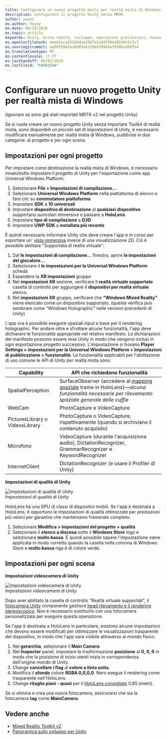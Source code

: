 ```yaml
---
title: Configurare un nuovo progetto Unity per realtà mista di Windows
description: configurare il progetto Unity senza MRTK
author: yoyoz
ms.author: Yoyoz
ms.date: 04/15/2018
ms.topic: article
keywords: Unity, mista realtà, sviluppo, operazioni preliminari, nuovo progetto
ms.openlocfilehash: 4ee81eca25109da428d7b3addf59e102ddc5c5cf
ms.sourcegitcommit: aa88f6b42aa8d83e43104b78964afb506a368fb4
ms.translationtype: MT
ms.contentlocale: it-IT
ms.lasthandoff: 05/02/2019
ms.locfileid: "64993544"
---
```

# <a name="configure-a-new-unity-project-for-windows-mixed-reality"></a>Configurare un nuovo progetto Unity per realtà mista di Windows 

(ignorare se sono già stati importati MRTK v2 nel progetto Unity)

Se si vuole creare un nuovo progetto Unity senza importare Toolkit di realtà mista, sono disponibili un piccolo set di impostazioni di Unity, è necessario modificare manualmente per realtà mista di Windows, suddivise in due categorie: al progetto e per ogni scena.

## <a name="per-project-settings"></a>Impostazioni per ogni progetto

Per impostare come destinazione la realtà mista di Windows, è necessario innanzitutto impostare il progetto di Unity per l'esportazione come app Universal Windows Platform:
1. Selezionare **File > Impostazioni di compilazione...**
2. Selezionare **Universal Windows Platform** nella piattaforma di elenco e fare clic su **commutatore piattaforma**
3. Impostare **SDK** a **10 universali**
4. Impostare **dispositivo di destinazione** al **qualsiasi dispositivo** supportano auricolari immersive o passare a **HoloLens**
5. Impostare **tipo di compilazione** a **D3D**
6. Impostare **UWP SDK** a **installata più recente**

È quindi necessario informare Unity che deve creare l'app è in corso per esportare un' [vista immersiva](app-views.md) invece di una visualizzazione 2D. Ciò è possibile abilitare "Supportata di realtà virtuale":
1. Dal **le impostazioni di compilazione...**  finestra, aprire **le impostazioni del giocatore...**
2. Selezionare il **le impostazioni per la Universal Windows Platform** scheda
3. Espandere la **XR impostazioni** gruppo
4. Nel **impostazioni XR** sezione, verificare il **realtà virtuale supportato** casella di controllo per aggiungere il **dispositivi per realtà virtuale** elenco.
5. Nel **impostazioni XR** gruppo, verificare che **"Windows Mixed Reality"** viene elencato come un dispositivo supportato. (questa verifica può sembrare come "Windows Holographic" nelle versioni precedenti di Unity)

L'app ora è possibile eseguire spaziali input e base per il rendering holographic. Per andare oltre e sfruttare alcune funzionalità, l'app deve dichiarare le funzionalità appropriate nel relativo manifesto. Le dichiarazioni del manifesto possono essere rese Unity in modo che vengono inclusi in ogni esportazione progetto successivo. L'impostazione si trovano **Player Settings > impostazioni per la Universal Windows Platform > Impostazioni di pubblicazione > funzionalità**. Le funzionalità applicabili per l'abilitazione di uso comune le API di Unity per realtà mista sono:

|  Capability  |  API che richiedono funzionalità | 
|----------|----------|
|  SpatialPerception  |  SurfaceObserver (accedere al [mapping spaziale](spatial-mapping.md) trame in HoloLens)&mdash;*alcuna funzionalità necessarie per rilevamento spaziale generale delle cuffie* | 
|  WebCam  |  PhotoCapture e VideoCapture | 
|  PicturesLibrary o VideosLibrary  |  PhotoCapture o VideoCapture, rispettivamente (quando si archiviano il contenuto acquisito) | 
|  Microfono  |  VideoCapture (durante l'acquisizione audio), DictationRecognizer, GrammarRecognizer e KeywordRecognizer | 
|  InternetClient  |  DictationRecognizer (e usare il Profiler di Unity) | 

**Impostazioni di qualità di Unity**

![Impostazioni di qualità di Unity](images/unityqualitysettings-350px.png)<br>
*Impostazioni di qualità di Unity*

HoloLens ha una GPU di classi di dispositivi mobili. Se l'app è destinata a HoloLens, è opportuno le impostazioni di qualità ottimizzate per prestazioni più veloci per garantire che manteniamo framerate completo:
1. Selezionare **Modifica > impostazioni del progetto > qualità**
2. Selezionare il **elenco a discesa** sotto il **Windows Store** logo e selezionare **molto bassa**. È quindi possibile sapere l'impostazione viene applicata in modo corretto quando la casella nella colonna di Windows Store e **molto bassa** riga è di colore verde.

## <a name="per-scene-settings"></a>Impostazioni per ogni scena

**Impostazioni videocamera di Unity**

![Impostazioni videocamera di Unity](images/Unitycamerasettings.png)<br>
*Impostazioni videocamera di Unity*

Dopo aver abilitato la casella di controllo "Realtà virtuale supportati", il [fotocamera Unity](camera-in-unity.md) componente gestisce [head rilevamento e il rendering stereoscopico](rendering.md). Non è necessario sostituirlo con una fotocamera personalizzata per eseguire questa operazione.

Se l'app è destinata a HoloLens in particolare, esistono alcune impostazioni che devono essere modificati per ottimizzare le visualizzazioni trasparente del dispositivo, in modo che l'app sarà visibile attraverso al mondo fisico:
1. Nel **gerarchia**, selezionare il **Main Camera**
2. Nel **Inspector** panel, impostare la trasformazione **posizione** al **0, 0, 0** in modo che la posizione di inizio utenti inizia in corrispondenza dell'origine mondo di Unity.
3. Change **cancellare i flag** al **colore a tinta unita**.
4. Modifica il **sfondo** colore **RGBA 0,0,0,0**. Nero esegue il rendering come trasparente nell'HoloLens.
5. Change **ritaglio piani - quasi** per il [HoloLens consigliato](camera-in-unity.md#clip-planes) 0,85 (metri).

Se si elimina e crea una nuova fotocamera, assicurarsi che sia la fotocamera **tag** come **MainCamera**.


## <a name="see-also"></a>Vedere anche
* [Mixed Reality Toolkit v2](mrtk-getting-started.md)
* [Panoramica sullo sviluppo per Unity](unity-development-overview.md)

